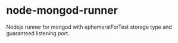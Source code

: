 # node-mongod-runner
Nodejs runner for mongod with ephemeralForTest storage type and guaranteed listening port.
